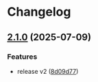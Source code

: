 # Changelog

## [2.1.0](https://github.com/unibeck/solstatus/compare/@solstatus/common@v2.0.0...@solstatus/common@v2.1.0) (2025-07-09)


### Features

* release v2 ([8d09d77](https://github.com/unibeck/solstatus/commit/8d09d77f92ceec9bd7cba2e9fb4a514a406b588d))
